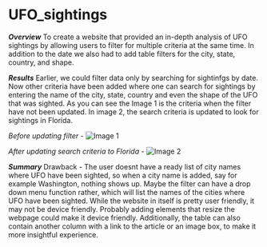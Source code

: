 # UFO_sightings

***Overview***
To create a website that provided an in-depth analysis of UFO sightings by allowing users to filter for multiple criteria at the same time. In addition to the date we also had to add table filters for the city, state, country, and shape.

***Results***
Earlier, we could filter data only by searching for sightinfgs by date. Now other criteria have been added where one can search for sightings by entering the name of the city, state, country and even the shape of the UFO that was sighted. As you can see the Image 1 is the criteria when the filter have not been updated. In image 2, the search criteria is updated to look for sightings in Florida. 

*Before updating filter* -
![Image 1](https://user-images.githubusercontent.com/92342751/150623211-232938f1-7719-41e5-83b0-4eaccbba440d.png)

*After updating search criteria to Florida* - 
![Image 2](https://user-images.githubusercontent.com/92342751/150623221-6af084c2-9c1e-4f2e-814e-f3652c965057.png)

***Summary***
Drawback - The user doesnt have a ready list of city names where UFO have been sighted, so when a city name is added, say for example Washington, nothing shows up. Maybe the filter can have a drop down menu function rather, which will list the names of the cities where UFO have been sighted.
While the website in itself is pretty user friendly, it may not be device friendly. Probably adding elements that resize the webpage could make it device friendly.
Additionally, the table can also contain another column with a link to the article or an image box, to make it more insightful experience. 

